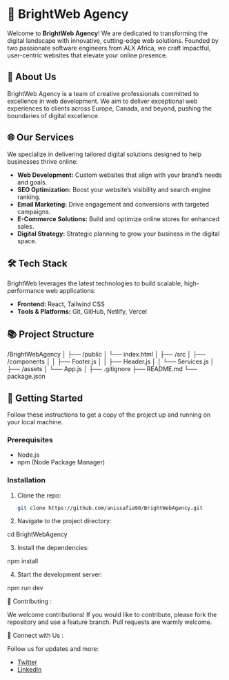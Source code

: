 # 🌟 BrightWeb Agency

Welcome to **BrightWeb Agency**! We are dedicated to transforming the digital landscape with innovative, cutting-edge web solutions. Founded by two passionate software engineers from ALX Africa, we craft impactful, user-centric websites that elevate your online presence.

## 🚀 About Us

BrightWeb Agency is a team of creative professionals committed to excellence in web development. We aim to deliver exceptional web experiences to clients across Europe, Canada, and beyond, pushing the boundaries of digital excellence.

## 🌐 Our Services

We specialize in delivering tailored digital solutions designed to help businesses thrive online:

- **Web Development:** Custom websites that align with your brand’s needs and goals.
- **SEO Optimization:** Boost your website’s visibility and search engine ranking.
- **Email Marketing:** Drive engagement and conversions with targeted campaigns.
- **E-Commerce Solutions:** Build and optimize online stores for enhanced sales.
- **Digital Strategy:** Strategic planning to grow your business in the digital space.

## 🛠️ Tech Stack

BrightWeb leverages the latest technologies to build scalable, high-performance web applications:

- **Frontend:** React, Tailwind CSS
- **Tools & Platforms:** Git, GitHub, Netlify, Vercel

## 📚 Project Structure

/BrightWebAgency │ ├── /public │ └── index.html │ ├── /src │ ├── /components │ │ ├── Footer.js │ │ ├── Header.js │ │ └── Services.js │ ├── /assets │ └── App.js │ ├── .gitignore ├── README.md └── package.json

## 🚀 Getting Started

Follow these instructions to get a copy of the project up and running on your local machine.

### Prerequisites

- Node.js
- npm (Node Package Manager)

### Installation

1. Clone the repo:

   ```bash
   git clone https://github.com/anissafia90/BrightWebAgency.git

   ```

2. Navigate to the project directory:

cd BrightWebAgency

3. Install the dependencies:

npm install

4. Start the development server:

npm run dev

👥 Contributing :

We welcome contributions! If you would like to contribute, please fork the repository and use a feature branch. Pull requests are warmly welcome.

🤝 Connect with Us :

<p>Follow us for updates and more:</p>
<ul><li><a rel="noopener" target="_new" href="#">Twitter</a></li><li><a rel="noopener" target="_new" href="https://www.linkedin.com/company/brightweb-it/?viewAsMember=true">LinkedIn</a></li></ul>

